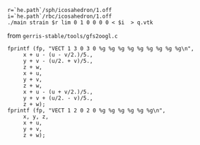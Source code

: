	r=`he.path`/sph/icosahedron/1.off
	i=`he.path`/rbc/icosahedron/1.off
	./main strain $r lim 0 1 0 0 0 0 < $i  > q.vtk


from `gerris-stable/tools/gfs2oogl.c`

	fprintf (fp, "VECT 1 3 0 3 0 %g %g %g %g %g %g %g %g %g\n",
		 x + u - (u - v/2.)/5.,
		 y + v - (u/2. + v)/5.,
		 z + w,
		 x + u,
		 y + v,
		 z + w,
		 x + u - (u + v/2.)/5.,
		 y + v + (u/2. - v)/5.,
		 z + w);
	fprintf (fp, "VECT 1 2 0 2 0 %g %g %g %g %g %g\n",
		 x, y, z,
		 x + u,
		 y + v,
		 z + w);
